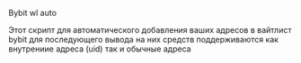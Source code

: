 Bybit wl auto

Этот скрипт для автоматического добавления ваших адресов в вайтлист bybit для последующего вывода на них средств 
поддерживаются как внутрениие адреса (uid) так и обычные адреса